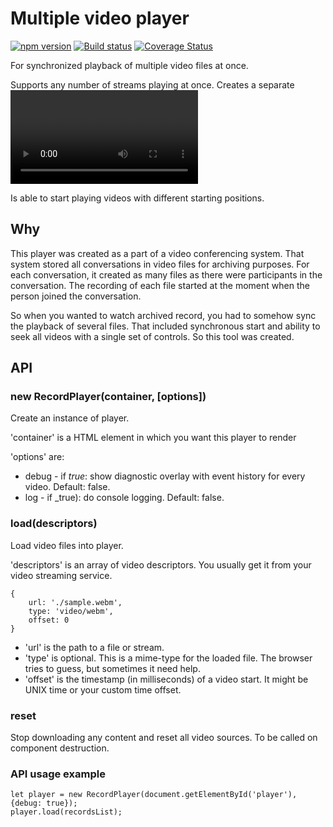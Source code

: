 Multiple video player
=====================
[![npm version](https://badge.fury.io/js/%40arusak%2Frecord-player.svg)](https://badge.fury.io/js/%40arusak%2Frecord-player)
[![Build status](https://travis-ci.org/arusak/record-player.png?branch=master)](https://travis-ci.org/arusak/record-player)
[![Coverage Status](https://coveralls.io/repos/github/arusak/record-player/badge.svg?branch=master)](https://coveralls.io/github/arusak/record-player?branch=master)

For synchronized playback of multiple video files at once.

Supports any number of streams playing at once. Creates a separate <video> element for each file.
Uses a single set of controls for the whole set of videos.

Is able to start playing videos with different starting positions.

Why
---

This player was created as a part of a video conferencing system.
That system stored all conversations in video files for archiving purposes.
For each conversation, it created as many files as there were participants in
the conversation. The recording of each file started at the moment when the person
joined the conversation. 

So when you wanted to watch archived record, you had to somehow sync the playback of 
several files. That included synchronous start and ability to seek all videos with a single
set of controls. So this tool was created.
 
API
---

### new RecordPlayer(container, [options])

Create an instance of player.

'container' is a HTML element in which you want this player to render

'options' are:

* debug - if _true_: show diagnostic overlay with event history for every video. Default: false.
* log - if _true): do console logging. Default: false.

### load(descriptors)

Load video files into player.

'descriptors' is an array of video descriptors. You usually get it from your video streaming service.

```
{
    url: './sample.webm',
    type: 'video/webm',
    offset: 0
}
```

* 'url' is the path to a file or stream.
* 'type' is optional. This is a mime-type for the loaded file. The browser tries to guess, but sometimes it need help.
* 'offset' is the timestamp (in milliseconds) of a video start. It might be UNIX time or your custom time offset.


### reset

Stop downloading any content and reset all video sources. To be called on component destruction. 

### API usage example
```
let player = new RecordPlayer(document.getElementById('player'), {debug: true});
player.load(recordsList);
```
